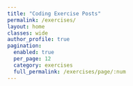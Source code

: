 ```yaml
---
title: "Coding Exercise Posts"
permalink: /exercises/
layout: home
classes: wide
author_profile: true
pagination:
  enabled: true
  per_page: 12
  category: exercises
  full_permalink: /exercises/page/:num
---
```

